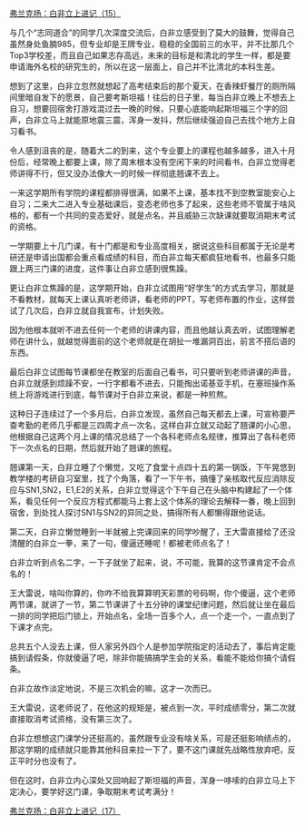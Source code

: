 <p></p><a href="https://zhuanlan.zhihu.com/p/95412404" data-draft-node="block" data-draft-type="link-card" data-image="https://pic1.zhimg.com/v2-cd2ab1f28dc24a9312caa26da73950a0_180x120.jpg" data-image-width="908" data-image-height="297" class="internal">弗兰克扬：白非立上进记（15）</a><p>与几个“志同道合”的同学几次深度交流后，白非立感受到了莫大的鼓舞，觉得自己虽然身处鱼腩985，但专业却是王牌专业，稳稳的全国前三的水平，并不比那几个Top3学校差，而且自己如果志存高远，未来的目标是和清北的学生一样，都是要申请海外名校的研究生的，所以在这一层面上，自己并不比清北的本科生差。</p><p>想到了这里，白非立忽然就想起了高考结束后的那个夏天，在香辣虾餐厅的厕所隔间里暗自发下的愿景，自己要考斯坦福！往后的日子里，每当白非立晚上不想去上自习，想要回宿舍打游戏混过去一晚的时候，只要心底能响起斯坦福三个字的回声，白非立马上就能原地震三震，浑身一发抖，然后继续强迫自己去找个地方上自习看书。</p><p>令人感到沮丧的是，随着大二的到来，这个专业要上的课程也越多越多，进入十月份后，经常晚上都要上课，除了周末根本没有空闲下来的时间看书，白非立觉得老师讲得不行，但又没办法像大一的时候一样彻底翘课不去上。</p><p>一来这学期所有学院的课程都排得很满，如果不上课，基本找不到空教室能安心上自习；二来大二进入专业基础课后，变态老师也多了起来，这些老师不管属于啥风格的，都有一个共同的变态爱好，就是点名，并且威胁三次缺课就要取消期末考试的资格。</p><p>一学期要上十几门课，有十门都是和专业高度相关，据说这些科目都属于无论是考研还是申请出国都会重点看成绩的科目，而白非立每天都疯狂地看书，也最多只能跟上两三门课的进度，这件事让白非立感到很焦躁。</p><p>更让白非立焦躁的是，这学期开始，白非立试图用“好学生”的方式去学习，那就是不看教材，就每天上课认真听老师讲，看老师的PPT，写老师布置的作业，这样尝试了几次后，白非立就自我宣布，计划失败。</p><p>因为他根本就听不进去任何一个老师的讲课内容，而且他越认真去听，试图理解老师在讲什么，就越觉得面前的这个老师就是在胡扯一堆漏洞百出，前言不搭后语的东西。</p><p>最后白非立试图每节课都坐在教室的后面自己看书，可只要听到老师讲课的声音，白非立就感到烦躁不安，一行字都看不进去，只能掏出诺基亚手机，在塞班操作系统上将游戏进行到底，每节课对于白非立来说，都是一种煎熬。</p><p>这种日子连续过了一个多月后，白非立发现，虽然自己每天都去上课，可宣称要严查考勤的老师几乎都是三四周才点一次名，这样白非立就又动起了翘课的小心思，他根据自己这两个月上课的情况总结了一个各科老师点名规律，推算出了各科老师下一次点名的日期，然后就开始了翘课的旅程。</p><p>翘课第一天，白非立睡了个懒觉，又吃了食堂十点四十五的第一锅饭，下午晃悠到教学楼的考研自习室里，找了个角落，看了一下午书，搞懂了亲核取代反应消除反应与SN1,SN2，E1,E2的关系，白非立觉得这个下午自己在头脑中构建起了一个体系，看见任何一个反应方程式都能马上套上这个体系的理论去解释一番，晚上回到宿舍，到处找人探讨SN1与SN2的异同之处，搞得所有人都懒得跟他说话。</p><p>第二天，白非立懒觉睡到一半就被上完课回来的同学吵醒了，王大雷直接给了还没清醒的白非立一拳，来了一句，傻逼还睡呢！都被老师点名了！</p><p>白非立听到点名二字，一下子就坐了起来，说，不可能，我算的这节课肯定不会点名的！</p><p>王大雷说，啥叫你算的，你咋不给我算算明天彩票的号码啊，你个傻逼，这个老师两节课，就讲了一节，第二节课讲了十五分钟的课堂纪律问题，然后就让坐在最后一排的同学把后门锁上，开始点名，全场一百多个人，点一个走一个，一直点到了下课才点完。</p><p>总共五个人没去上课，但人家另外四个人是参加学院指定的活动去了，事后肯定能搞到请假条，你就傻逼了吧，除非你能搞搞学生会的关系，看能不能给你搞个请假条。</p><p>白非立故作淡定地说，不是三次机会的嘛，这才一次而已。</p><p>王大雷说，这老师说了，在他这的规矩是，被点到一次，平时成绩零分，第二次就直接取消考试资格，没有第三次了。</p><p>白非立想想这门课学分还挺高的，虽然跟专业没有啥关系，可是还挺影响绩点的，那这学期的成绩就只能靠其他科目来拉一下了，要不这门课就先战略性放弃吧，反正平时分也没有了。</p><p>但在这时，白非立内心深处又回响起了斯坦福的声音，浑身一哆嗦的白非立马上下定决心，要学好这门课，争取期末考试考满分！</p><a href="https://zhuanlan.zhihu.com/p/95939989" data-draft-node="block" data-draft-type="link-card" data-image="https://pic4.zhimg.com/v2-1c9ebda553316d72091a7b0840da9283_180x120.jpg" data-image-width="985" data-image-height="279" class="internal">弗兰克扬：白非立上进记（17）</a><p></p>